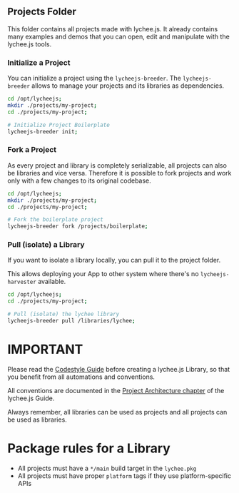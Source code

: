 
## Projects Folder

This folder contains all projects made with lychee.js. It already
contains many examples and demos that you can open, edit and
manipulate with the lychee.js tools.



### Initialize a Project

You can initialize a project using the `lycheejs-breeder`.
The `lycheejs-breeder` allows to manage your projects and its
libraries as dependencies.


```bash
cd /opt/lycheejs;
mkdir ./projects/my-project;
cd ./projects/my-project;

# Initialize Project Boilerplate
lycheejs-breeder init;
```



### Fork a Project

As every project and library is completely serializable, all
projects can also be libraries and vice versa. Therefore it
is possible to fork projects and work only with a few changes
to its original codebase.


```bash
cd /opt/lycheejs;
mkdir ./projects/my-project;
cd ./projects/my-project;

# Fork the boilerplate project
lycheejs-breeder fork /projects/boilerplate;
```



### Pull (isolate) a Library

If you want to isolate a library locally, you can
pull it to the project folder.

This allows deploying your App to other system where there's
no `lycheejs-harvester` available.

```bash
cd /opt/lycheejs;
cd ./projects/my-project;

# Pull (isolate) the lychee library
lycheejs-breeder pull /libraries/lychee;
```


# IMPORTANT

Please read the [Codestyle Guide](../guides/CODESTYLE.md) before
creating a lychee.js Library, so that you benefit from all
automations and conventions.

All conventions are documented in the [Project Architecture chapter](../../lycheejs-guide#project-architecture)
of the lychee.js Guide.

Always remember, all libraries can be used as projects and all
projects can be used as libraries.


# Package rules for a Library

- All projects must have a `*/main` build target in the `lychee.pkg`
- All projects must have proper `platform` tags if they use platform-specific APIs

